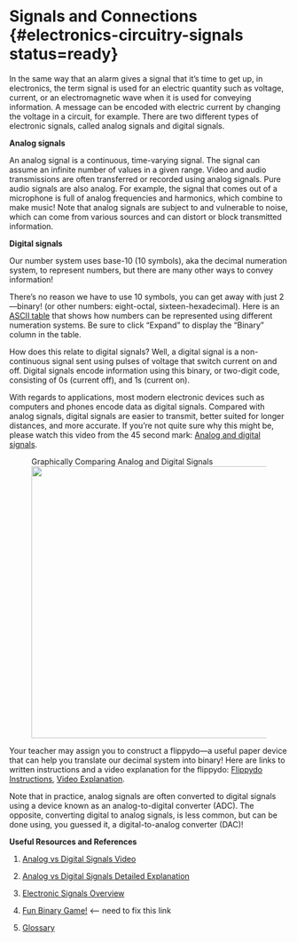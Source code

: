 # Signals and Connections {#electronics-circuitry-signals status=ready}

In the same way that an alarm gives a signal that it’s time to get up, in electronics, the term signal is used for an electric quantity such as voltage, current, or an electromagnetic wave when it is used for conveying information. A message can be encoded with electric current by changing the voltage in a circuit, for example. There are two different types of electronic signals, called analog signals and digital signals. 

__Analog signals__

An analog signal is a continuous, time-varying signal. The signal can assume an infinite number of values in a given range. 
Video and audio transmissions are often transferred or recorded using analog signals. Pure audio signals are also analog. For example, the signal that comes out of a microphone is full of analog frequencies and harmonics, which combine to make music! Note that analog signals are subject to and vulnerable to noise, which can come from various sources and can distort or block transmitted information.

__Digital signals__

Our number system uses base-10 (10 symbols), aka the decimal numeration system, to represent numbers, but there are many other ways to convey information!

There’s no reason we have to use 10 symbols, you can get away with just 2—binary! (or other numbers: eight-octal, sixteen-hexadecimal). Here is an [ASCII table](https://www.rapidtables.com/code/text/ascii-table.html) that shows how numbers can be represented using different numeration systems. Be sure to click “Expand” to display the “Binary” column in the table. 

How does this relate to digital signals? Well, a digital signal is a non-continuous signal sent using pulses of voltage that switch current on and off. Digital signals encode information using this binary, or two-digit code, consisting of 0s (current off), and 1s (current on). 
	
With regards to applications, most modern electronic devices such as computers and phones encode data as digital signals. Compared with analog signals, digital signals are easier to transmit, better suited for longer distances, and more accurate. If you’re not quite sure why this might be, please watch this video from the 45 second mark: [Analog and digital signals](https://www.youtube.com/watch?v=XCu6L4kQF3k).

<figure>
    <figcaption>Graphically Comparing Analog and Digital Signals</figcaption>
    <img style='width:35em' src="circuit_images/analog_vs_digital.png"/>
</figure>

Your teacher may assign you to construct a flippydo—a useful paper device that can help you translate our decimal system into binary! Here are links to written instructions and a video explanation for the flippydo: [Flippydo Instructions](https://docs.google.com/document/d/1QnD9khmPUz1az3ZLc5L8vavR6lU0uScspotRhORnHxE/edit), [Video Explanation](https://www.youtube.com/watch?v=wDWj1a4BZjQ).

Note that in practice, analog signals are often converted to digital signals using a device known as an analog-to-digital converter (ADC). The opposite, converting digital to analog signals, is less common, but can be done using, you guessed it, a digital-to-analog converter (DAC)!

**Useful Resources and References**

1. [Analog vs Digital Signals Video](https://www.youtube.com/watch?v=hdtc9_cdfTY)

2. [Analog vs Digital Signals Detailed Explanation](https://learn.sparkfun.com/tutorials/analog-vs-digital/all)

3. [Electronic Signals Overview](https://flexbooks.ck12.org/cbook/ck-12-middle-school-physical-science-flexbook-2.0/section/20.15/primary/lesson/electronic-signal-ms-ps)

4. [Fun Binary Game!]([https://games.penjee.com/binary-bonanza/](https://games.penjee.com/binary-bonanza/)) <-- need to fix this link

5. [Glossary](https://docs.google.com/document/d/1LJzESfH8VnLDAitNTwwa-iDZs-zY-KM2v1EuWFoLz6A/edit?usp=sharing)

